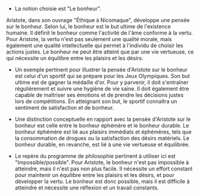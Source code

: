 - La notion choisie est "Le bonheur".

Aristote, dans son ouvrage "Éthique à Nicomaque", développe une pensée sur le bonheur. Selon lui, le bonheur est le but ultime de l'existence humaine. Il définit le bonheur comme l'activité de l'âme conforme à la vertu. Pour Aristote, la vertu n'est pas seulement une qualité morale, mais également une qualité intellectuelle qui permet à l'individu de choisir les actions justes. Le bonheur ne peut être atteint que par une vie vertueuse, ce qui nécessite un équilibre entre les plaisirs et les désirs.

- Un exemple pertinent pour illustrer la pensée d'Aristote sur le bonheur est celui d'un sportif qui se prépare pour les Jeux Olympiques. Son but ultime est de gagner la médaille d'or. Pour y parvenir, il doit s'entraîner régulièrement et suivre une hygiène de vie saine. Il doit également être capable de maîtriser ses émotions et de prendre les décisions justes lors de compétitions. En atteignant son but, le sportif connaîtra un sentiment de satisfaction et de bonheur.

- Une distinction conceptuelle en rapport avec la pensée d'Aristote sur le bonheur est celle entre le bonheur éphémère et le bonheur durable. Le bonheur éphémère est lié aux plaisirs immédiats et éphémères, tels que la consommation de drogues ou la satisfaction des désirs matériels. Le bonheur durable, en revanche, est lié à une vie vertueuse et équilibrée.

- Le repère du programme de philosophie pertinent à utiliser ici est "Impossible/possible". Pour Aristote, le bonheur n'est pas impossible à atteindre, mais il n'est pas non plus facile. Il nécessite un effort constant pour maintenir un équilibre entre les plaisirs et les désirs, et pour développer la vertu. Le bonheur est donc possible, mais il est difficile à atteindre et nécessite une réflexion et un travail constants.
